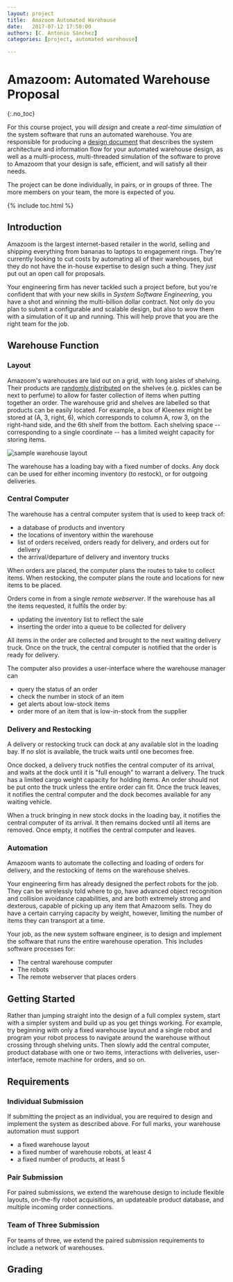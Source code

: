 ```yaml
---
layout: project
title:  Amazoom Automated Warehouse
date:   2017-07-12 17:50:00
authors: [C. Antonio Sánchez]
categories: [project, automated warehouse]

---
```


# Amazoom: Automated Warehouse Proposal
{:.no_toc}

For this course project, you will *design* and create a *real-time simulation* of the system software that runs an automated warehouse.  You are responsible for producing a [design document](https://en.wikipedia.org/wiki/Software_design_description) that describes the system architecture and information flow for your automated warehouse design, as well as a multi-process, multi-threaded simulation of the software to prove to Amazoom that your design is safe, efficient, and will satisfy all their needs.

The project can be done individually, in pairs, or in groups of three.  The more members on your team, the more is expected of you.

{% include toc.html %}

## Introduction

Amazoom is the largest internet-based retailer in the world, selling and shipping everything from bananas to laptops to engagement rings.  They're currently looking to cut costs by automating all of their warehouses, but they do not have the in-house expertise to design such a thing.  They *just* put out an open call for proposals.

Your engineering firm has never tackled such a project before, but you're confident that with your new skills in *System Software Engineering*, you have a shot and winning the multi-billion dollar contract.  Not only do you plan to submit a configurable and scalable design, but also to wow them with a simulation of it up and running.  This will help prove that you are the right team for the job.

## Warehouse Function

### Layout

Amazoom's warehouses are laid out on a grid, with long aisles of shelving.  Their products are [randomly distributed](https://www.youtube.com/watch?v=5TL80_8ACPc) on the shelves (e.g. pickles can be next to perfume) to allow for faster collection of items when putting together an order.  The warehouse grid and shelves are labelled so that products can be easily located.  For example, a box of Kleenex might be stored at (A, 3, right, 6), which corresponds to column A, row 3, on the right-hand side, and the 6th shelf from the bottom. Each shelving space  -- corresponding to a single coordinate -- has a limited weight capacity for storing items.

![sample warehouse layout]({{site.url}}/assets/projects/warehouse_layout.png)

The warehouse has a loading bay with a fixed number of docks.  Any dock can be used for either incoming inventory (to restock), or for outgoing deliveries.

### Central Computer

The warehouse has a central computer system that is used to keep track of:
- a database of products and inventory
- the locations of inventory within the warehouse
- list of orders received, orders ready for delivery, and orders out for delivery
- the arrival/departure of delivery and inventory trucks

When orders are placed, the computer plans the routes to take to collect items.  When restocking, the computer plans the route and locations for new items to be placed.

Orders come in from a single *remote webserver*.  If the warehouse has all the items requested, it fulfils the order by:
- updating the inventory list to reflect the sale
- inserting the order into a queue to be collected for delivery

All items in the order are collected and brought to the next waiting delivery truck.  Once on the truck, the central computer is notified that the order is ready for delivery.

The computer also provides a user-interface where the warehouse manager can
- query the status of an order
- check the number in stock of an item
- get alerts about low-stock items
- order more of an item that is low-in-stock from the supplier

### Delivery and Restocking

A delivery or restocking truck can dock at any available slot in the loading bay.  If no slot is available, the truck waits until one becomes free.

Once docked, a delivery truck notifies the central computer of its arrival, and waits at the dock until it is "full enough" to warrant a delivery.  The truck has a limited cargo weight capacity for holding items.  An order should not be put onto the truck unless the entire order can fit.  Once the truck leaves, it notifies the central computer and the dock becomes available for any waiting vehicle.

When a truck bringing in new stock docks in the loading bay, it notifies the central computer of its arrival.  It then remains docked until all items are removed.  Once empty, it notifies the central computer and leaves.

### Automation

Amazoom wants to automate the collecting and loading of orders for delivery, and the restocking of items on the warehouse shelves.

Your engineering firm has already designed the perfect robots for the job.  They can be wirelessly told where to go, have advanced object recognition and collision avoidance capabilities, and are both extremely strong and dexterous, capable of picking up any item that Amazoom sells.  They do have a certain carrying capacity by weight, however, limiting the number of items they can transport at a time.

Your job, as the new system software engineer, is to design and implement the software that runs the entire warehouse operation.  This includes software processes for:
- The central warehouse computer
- The robots
- The remote webserver that places orders

## Getting Started

Rather than jumping straight into the design of a full complex system, start with a simpler system and build up as you get things working.  For example, try beginning with only a fixed warehouse layout and a single robot and program your robot process to navigate around the warehouse without crossing through shelving units.  Then slowly add the central computer, product database with one or two items, interactions with deliveries, user-interface, remote machine for orders, and so on.

## Requirements

### Individual Submission

If submitting the project as an individual, you are required to design and implement the system as described above.  For full marks, your warehouse automation must support

- a fixed warehouse layout
- a fixed number of warehouse robots, at least 4
- a fixed number of products, at least 5


### Pair Submission

For paired submissions, we extend the warehouse design to include flexible layouts, on-the-fly robot acquisitions, an updateable product database, and multiple incoming order connections.

### Team of Three Submission

For teams of three, we extend the paired submission requirements to include a network of warehouses.



## Grading
